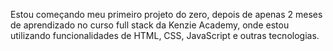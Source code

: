 Estou começando meu primeiro projeto do zero, depois de apenas 2 meses de aprendizado no curso full stack da Kenzie Academy, onde estou utilizando funcionalidades de HTML, CSS, JavaScript e outras tecnologias.